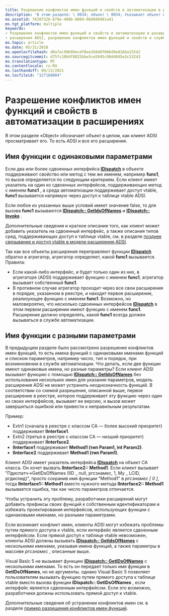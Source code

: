 ```yaml
---
title: Разрешение конфликтов имен функций и свойств в автоматизации в расширениях
description: 'В этом разделе: \ 0034; объект \ 0034; Указывает объект в целом, как клиент ADSI просматривает его. То есть ADSI и все его расширения.'
ms.assetid: 76207326-879e-408b-8004-06d940401a41
ms.tgt_platform: multiple
keywords:
- Разрешение конфликтов имен функций и свойств в автоматизации в расширениях
- расширения ADSI, разрешение конфликтов имен функций и свойств в службе автоматизации
ms.topic: article
ms.date: 05/31/2018
ms.openlocfilehash: d9a7ac99b99ecdf0ee1b940f066d9e8166a15542
ms.sourcegitcommit: d75fc10b9f0825bbe5ce5045c90d4045e3c53243
ms.translationtype: MT
ms.contentlocale: ru-RU
ms.lasthandoff: 09/13/2021
ms.locfileid: "127168004"
---
```

# <a name="resolution-of-functionproperty-name-conflicts-in-automation-in-extensions"></a>Разрешение конфликтов имен функций и свойств в автоматизации в расширениях

В этом разделе «Object» обозначает объект в целом, как клиент ADSI просматривает его. То есть ADSI и все его расширения.

## <a name="same-function-name-with-the-same-parameters"></a>Имя функции с одинаковыми параметрами

Если два или более сдвоенных интерфейса [**IDispatch**](/windows/win32/api/oaidl/nn-oaidl-idispatch) в объекте поддерживают свойство или метод с тем же именем, например **func1**, то вызов определяется по следующим критериям. Если клиент имеет указатель на один из сдвоенных интерфейсов, поддерживающих метод с именем **func1** , а среда автоматизации поддерживает доступ vtable, **func1** вызывается напрямую через доступ к таблице vtable ADSI.

Если любое из указанных выше условий имеет значение false, то для вызова **func1** вызываются [**IDispatch:: GetIdsOfNames**](/windows/win32/api/oaidl/nf-oaidl-idispatch-getidsofnames) и [**IDispatch:: Invoke**](/windows/win32/api/oaidl/nf-oaidl-idispatch-invoke) .

Дополнительные сведения и краткое описание того, как клиент может добавить указатель на сдвоенный интерфейс, а также описания типов сред, поддерживающих доступ к таблице vtable, см. в разделе [позднее связывание и доступ vtable в модели расширения ADSI](late-binding-vs--vtable-access-in-the-adsi-extension-model.md).

Так как все объекты расширения переправляют функции [**IDispatch**](/windows/win32/api/oaidl/nn-oaidl-idispatch) обратно в агрегатор, агрегатор определяет, какой **func1** вызывается. Правила:

-   Если какой-либо интерфейс, и будет только один из них, в агрегаторе (ADSI) поддерживает функцию с именем **func1**, агрегатор вызывает собственный **func1**.
-   В противном случае агрегатор проходит через все свои расширения в порядке, указанном в реестре, и находит первое расширение, реализующее функцию с именем **func1**. Возможно, но маловероятно, что несколько сдвоенных интерфейсов [**IDispatch**](/windows/win32/api/oaidl/nn-oaidl-idispatch) в этом первом расширении имеют функцию с именем **func1**. Расширение должно определять, какой **func1** всегда должен вызываться в службе автоматизации.

## <a name="same-function-name-with-different-parameters"></a>Имя функции с разными параметрами

В предыдущем разделе было рассмотрено разрешение конфликтов имен функций, то есть имена функций с одинаковыми именами функций и списком параметров, например число, тип и порядок, при возникновении в службе автоматизации. Что делать, если две функции имеют одинаковые имена, но разные параметры? Если клиент ADSI вызывает функцию с помощью [**IDispatch:: GetIdsOfNames**](/windows/win32/api/oaidl/nf-oaidl-idispatch-getidsofnames) без использования нескольких имен для указания параметров, модель расширения ADSI не может устранить неоднозначность функций. В соответствии со схемой разрешения, описанной выше, первое расширение в реестре, которое поддерживает эту функцию через один из своих интерфейсов, вызывает ее версию, и вызов может завершиться ошибкой или привести к неправильным результатам.

Пример:

-   Extn1 (сначала в реестре с классом CA — более высокий приоритет) поддерживает **IInterface1**.
-   Extn2 (третья в реестре с классом CA — низший приоритет) поддерживает **IInterface2**.
-   **IInterface1** поддерживает **Method1 (тип Param1, int Param2)**.
-   **IInterface2** поддерживает **Method1 (тип Param1)**.

Клиент ADSI имеет указатель интерфейса [**IDispatch**](/windows/win32/api/oaidl/nn-oaidl-idispatch) на объект CA класса. Он хочет вызвать **IInterface2:: Method1**. Если клиент вызывает "Пдиспатч->GetIDsOfNames (IID \_ null, ргсзнамес, 1, My \_ LCID, ргдиспид)", просто сохранив имя функции "Method1" в *ргсзнамес \[ 0 \]*, тогда **IInterface1:: Method1** вместо нужного метода **IInterface2:: Method1** вызывается ошибка, так как число параметров отличается.

Чтобы устранить эту проблему, разработчики расширений могут добавить префиксы своих функций к собственным идентификаторам и избежать проектирования интерфейсов, использующих функции с одинаковыми именами, но разными параметрами.

Если возникает конфликт имен, клиенты ADSI могут избежать проблемы путем прямого доступа к vtable, если интерфейс является сдвоенным интерфейсом. Если прямой доступ к таблице vtable невозможен, клиенты ADSI должны вызывать [**IDispatch:: GetIdsOfNames**](/windows/win32/api/oaidl/nf-oaidl-idispatch-getidsofnames) с несколькими именами, указывая имена функций, а также параметры в массиве *ргсзнамес* , описанные выше.

Visual Basic 5 не вызывает функцию [**IDispatch:: GetIDsOfNames**](/windows/win32/api/oaidl/nf-oaidl-idispatch-getidsofnames) с несколькими именами. То есть он передает только имя функции в **GetIDsOfNames**, но не аргументы. однако Visual Basic 5 позволяет пользователям вызывать функцию путем прямого доступа к таблице vtable вместо вызова функции **IDispatch:: GetIDsOfNames** , если интерфейс является сдвоенным интерфейсом. Если это возможно, разработчики должны использовать прямой доступ к vtable.

Дополнительные сведения об устранении конфликтов имен см. в разделе [пример разрешения конфликтов имен функций](example-for-resolving-function-name-conflicts.md).

 

 